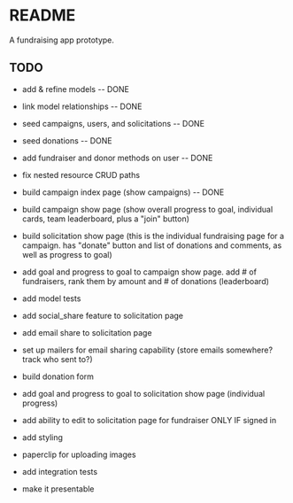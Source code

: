 # README

A fundraising app prototype.

## TODO
* add & refine models -- DONE
* link model relationships -- DONE
* seed campaigns, users, and solicitations -- DONE
* seed donations -- DONE
* add fundraiser and donor methods on user -- DONE

* fix nested resource CRUD paths

* build campaign index page (show campaigns) -- DONE
* build campaign show page (show overall progress to goal, individual cards, team leaderboard, plus a "join" button)
* build solicitation show page (this is the individual fundraising page for a campaign. has "donate" button and list of donations and comments, as well as progress to goal)
* add goal and progress to goal to campaign show page. add # of fundraisers, rank them by amount and # of donations (leaderboard)
* add model tests
* add social_share feature to solicitation page
* add email share to solicitation page
* set up mailers for email sharing capability (store emails somewhere? track who sent to?)
* build donation form
* add goal and progress to goal to solicitation show page (individual progress)
* add ability to edit to solicitation page for fundraiser ONLY IF signed in
* add styling
* paperclip for uploading images
* add integration tests
* make it presentable
